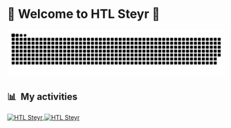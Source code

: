 # :raised_hands: Welcome to HTL Steyr :raised_hands:


<div align="center">
  <a href="https://1999azzar.github.io/1999AZZAR/">
  <img  src="https://github.com/1999AZZAR/1999AZZAR/blob/main/resources/img/grid-snake.svg"
       alt="snake" /></a>
</div>

<div>

  ## 📊 &nbsp;My activities
  <a href="https://github.com/HTL-Steyr">
    <img width=450 height=170 align="center" alt="HTL Steyr" src="https://github-readme-stats.vercel.app/api?username=htl-steyr&theme=midnight-purple&show_icons=true&bg_color=0D1117&hide_border=true&count_private=true" />
  </a>
  <a href="https://github.com/HTL-Steyr">
    <img align="center" alt="HTL Steyr" src="https://github-readme-stats.vercel.app/api/top-langs/?username=htl-steyr&theme=midnight-purple&layout=compact&bg_color=0D1117&hide_border=true&count_private=true" />
  </a>
</div>
